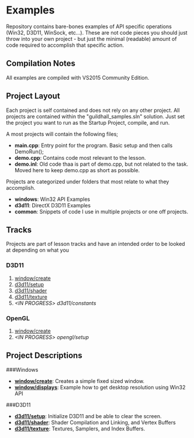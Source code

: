 # Examples
Repository contains bare-bones examples of API specific operations (Win32, D3D11, WinSock, etc...).  These are not code pieces you should just throw into your own project - but just the minimal (readable) amount of code required to accomplish that specific action.

## Compilation Notes
All examples are compiled with VS2015 Community Edition.

## Project Layout
Each project is self contained and does not rely on any other project.  All projects are contained within the "guildhall_samples.sln" solution.  Just set the project you want to run as the Startup Project, compile, and run.  

A most projects will contain the following files;
- __main.cpp__: Entry point for the program.  Basic setup and then calls DemoRun();
- __demo.cpp__: Contains code most relevant to the lesson.  
- __demo.inl__: Old code thaa is part of demo.cpp, but not related to the task.  Moved here to keep demo.cpp as short as possible.

Projects are categorized under folders that most relate to what they accomplish.  
- __windows__: Win32 API Examples
- __d3d11__: DirectX D3D11 Examples
- __common__: Snippets of code I use in multiple projects or one off projects.

## Tracks
Projects are part of lesson tracks and have an intended order to be looked at depending on what you 

### D3D11 
1. [window/create](https://github.com/tocchan/guildhall_samples/tree/master/window/create)
2. [d3d11/setup](https://github.com/tocchan/guildhall_samples/tree/master/d3d11/setup)
3. [d3d11/shader](https://github.com/tocchan/guildhall_samples/tree/master/d3d11/shader)
4. [d3d11/texture](https://github.com/tocchan/guildhall_samples/tree/master/d3d11/texture)
3. _&lt;IN PROGRESS&gt; d3d11/constants_

### OpenGL
1. [window/create](https://github.com/tocchan/guildhall_samples/tree/master/window/create)
2. _&lt;IN PROGRESS&gt; opengl/setup_

## Project Descriptions
###Windows
- [__window/create__](https://github.com/tocchan/guildhall_samples/tree/master/window/create): Creates a simple fixed sized window. 
- [__window/displays__](https://github.com/tocchan/guildhall_samples/tree/master/window/displays): Example how to get desktop resolution using Win32 API

###D3D11
- [__d3d11/setup__](https://github.com/tocchan/guildhall_samples/tree/master/d3d11/setup): Initialize D3D11 and be able to clear the screen.
- [__d3d11/shader__](https://github.com/tocchan/guildhall_samples/tree/master/d3d11/shader):  Shader Compilation and Linking, and Vertex Buffers
- [__d3d11/texture__](https://github.com/tocchan/guildhall_samples/tree/master/d3d11/texture):  Textures, Samplers, and Index Buffers.
